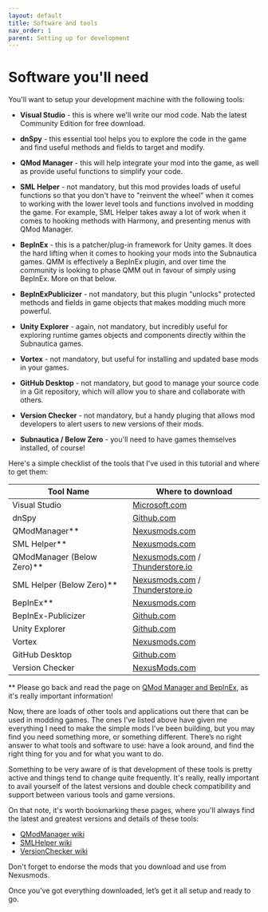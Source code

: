 ```yaml
---
layout: default
title: Software and tools
nav_order: 1
parent: Setting up for development
---
```


# Software you'll need

You'll want to setup your development machine with the following tools:

-   **Visual Studio** - this is where we'll write our mod code. Nab the latest Community Edition for free download.

-   **dnSpy** - this essential tool helps you to explore the code in the game and find useful methods and fields to target and modify.

-   **QMod Manager** - this will help integrate your mod into the game, as well as provide useful functions to simplify your code.

-   **SML Helper** - not mandatory, but this mod provides loads of useful functions so that you don't have to "reinvent the wheel" when it comes to working with the lower level tools and functions involved in modding the game. For example, SML Helper takes away a lot of work when it comes to hooking methods with Harmony, and presenting menus with QMod Manager.

-   **BepInEx** - this is a patcher/plug-in framework for Unity games. It does the hard lifting when it comes to hooking your mods into the Subnautica games. QMM is effectively a BepInEx plugin, and over time the community is looking to phase QMM out in favour of simply using BepInEx. More on that below.

-   **BepInExPublicizer** - not mandatory, but this plugin "unlocks" protected methods and fields in game objects that makes modding much more powerful.

-   **Unity Explorer** - again, not mandatory, but incredibly useful for exploring runtime games objects and components directly within the Subnautica games.

-   **Vortex** - not mandatory, but useful for installing and updated base mods in your games.

-   **GitHub Desktop** - not mandatory, but good to manage your source code in a Git repository, which will allow you to share and collaborate with others.

-   **Version Checker** - not mandatory, but a handy pluging that allows mod developers to alert users to new versions of their mods.

-   **Subnautica / Below Zero** - you'll need to have games themselves installed, of course!

Here's a simple checklist of the tools that I've used in this tutorial and where to get them:

| Tool Name                  | Where to download                                            |
| -------------------------- | ------------------------------------------------------------ |
| Visual Studio              | [Microsoft.com](https://visualstudio.microsoft.com/vs/community/) |
| dnSpy                      | [Github.com](https://github.com/dnSpy/dnSpy/releases/latest) |
| QModManager**              | [Nexusmods.com](https://www.nexusmods.com/subnautica/mods/201?tab=files) |
| SML Helper**               | [Nexusmods.com](https://www.nexusmods.com/subnautica/mods/113?tab=files) |
| QModManager (Below Zero)** | [Nexusmods.com](https://www.nexusmods.com/subnauticabelowzero/mods/1?tab=files) / [Thunderstore.io](https://belowzero.thunderstore.io/package/Subnautica_Modding/QModManager_BZ/) |
| SML Helper (Below Zero)**  | [Nexusmods.com](https://www.nexusmods.com/subnauticabelowzero/mods/34?tab=files) / [Thunderstore.io](https://belowzero.thunderstore.io/package/Subnautica_Modding/SMLHelper_BZ/) |
| BepInEx**                  | [Nexusmods.com](https://www.nexusmods.com/subnautica/mods/1108) |
| BepInEx-Publicizer         | [Github.com](https://github.com/MrPurple6411/Bepinex-Tools/releases/latest) |
| Unity Explorer             | [Github.com](https://github.com/sinai-dev/UnityExplorer)     |
| Vortex                     | [Nexusmods.com](https://www.nexusmods.com/site/mods/1?tab=files) |
| GitHub Desktop             | [Github.com](https://desktop.github.com/)                    |
| Version Checker            | [NexusMods.com](https://www.nexusmods.com/subnautica/mods/467) |

** Please go back and read the page on [QMod Manager and BepInEx](), as it's really important information!

Now, there are loads of other tools and applications out there that can be used in modding games. The ones I’ve listed above have given me everything I need to make the simple mods I’ve been building, but you may find you need something more, or something different. There’s no right answer to what tools and software to use: have a look around, and find the right thing for you and for what you want to do.

Something to be very aware of is that development of these tools is pretty active and things tend to change quite frequently. It's really, really important to avail yourself of the latest versions and double check compatibility and support between various tools and game versions.

On that note, it's worth bookmarking these pages, where you'll always find the latest and greatest versions and details of these tools:

- [QModManager wiki](https://github.com/SubnauticaModding/QModManager/wiki)
- [SMLHelper wiki](https://github.com/SubnauticaModding/SMLHelper/wiki)
- [VersionChecker wiki](https://github.com/tobeyStraitjacket/VersionChecker/wiki)

Don't forget to endorse the mods that you download and use from Nexusmods.

Once you’ve got everything downloaded, let’s get it all setup and ready to go.
